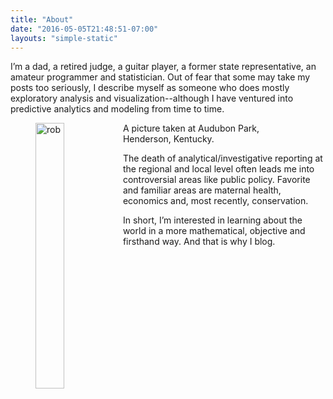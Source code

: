 ```yaml
---
title: "About"
date: "2016-05-05T21:48:51-07:00"
layouts: "simple-static"
---
```


I’m a dad, a retired judge, a guitar player, a former state representative, an amateur programmer and statistician. Out of fear that some may take my posts too seriously, I describe myself as someone who does mostly exploratory analysis and visualization--although I have ventured into predictive analytics and modeling from time to time.

<figure>
<img src="/img/profile-rkw.jpg" alt="rob" style="width:33%;float:left">
<figcaption>A picture taken at Audubon Park, Henderson, Kentucky.</figcaption>
</figure>

The death of analytical/investigative reporting at the regional and local level often leads me into controversial areas like public policy.  Favorite and familiar areas are maternal health,  economics and, most recently, conservation.

In short, I’m interested in learning about the world in a more mathematical, objective and firsthand way. And that is why I blog.
